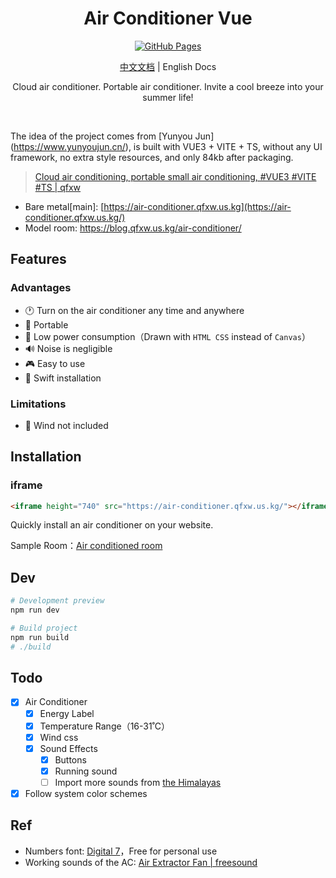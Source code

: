 <h1 align="center">
Air Conditioner Vue
</h1>

<p align="center">
<a href="https://github.com/YunYouJun/air-conditioner/actions" target="_blank">
<img src="https://img.shields.io/badge/Github-passing-d021d6?style=flat&logo=GitHub" alt="GitHub Pages" />
</a>
</p>

<p align="center">
<a href="./README.md">中文文档</a> | English Docs
</p>

<p align="center">
Cloud air conditioner. Portable air conditioner. Invite a cool breeze into your summer life!
</p>
<br>

The idea of the project comes from [Yunyou Jun] (https://www.yunyoujun.cn/), is built with VUE3 + VITE + TS, without any UI framework, no extra style resources, and only 84kb after packaging.

> [Cloud air conditioning, portable small air conditioning, #VUE3 #VITE #TS | qfxw](https://air-conditioner.qfxw.us.kg/)

- Bare metal[main]: [https://air-conditioner.qfxw.us.kg](https://air-conditioner.qfxw.us.kg/)
- Model room: <https://blog.qfxw.us.kg/air-conditioner/>

## Features

### Advantages

- 🕐 Turn on the air conditioner any time and anywhere
- 📱 Portable
- 🔋 Low power consumption（Drawn with `HTML CSS` instead of `Canvas`）
- 🔊 Noise is negligible
- 🎮 Easy to use
- 🔧 Swift installation

### Limitations

- 💨 Wind not included

## Installation

### iframe

```html
<iframe height="740" src="https://air-conditioner.qfxw.us.kg/"></iframe>
```

Quickly install an air conditioner on your website.

Sample Room：[Air conditioned room](https://air-conditioner.qfxw.us.kg/)

## Dev

```bash
# Development preview
npm run dev

# Build project
npm run build
# ./build
```

## Todo

- [x] Air Conditioner
  - [x] Energy Label
  - [x] Temperature Range（16-31˚C）
  - [x] Wind css
  - [x] Sound Effects
    - [x] Buttons
    - [x] Running sound
    - [ ] Import more sounds from [the Himalayas](https://m.ximalaya.com/sleepaudio/6?mixedTrackIds=331526646&utm_source=smxkt)
- [x] Follow system color schemes

## Ref

- Numbers font: [Digital 7](https://www.dafont.com/digital-7.font)，Free for personal use
- Working sounds of the AC: [Air Extractor Fan | freesound](https://freesound.org/people/InspectorJ/sounds/403664/)
